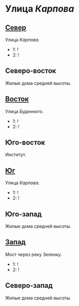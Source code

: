 # Улица *Карпова*

## [Север](./540050.md)

Улица *Карпова*.

* 1:    !
* 2:    !

## Северо-восток

Жилые дома средней высоты.

## [Восток](./560060.md)

Улица *Буденного*.

* 1:    !
* 2:    !

## Юго-восток

Институт.

## [Юг](./540065.md)

Улица *Карпова*.

* 1:    !
* 2:    !

## Юго-запад

Жилые дома средней высоты.

## [Запад](./530060.md)

Мост через реку Зеленку.

* 1:    !
* 2:    !

## Северо-запад

Жилые дома средней высоты.
